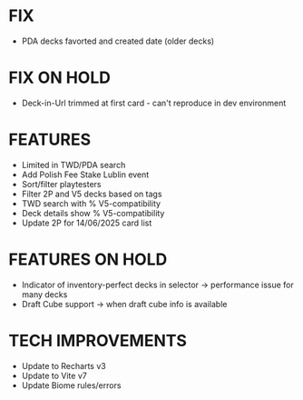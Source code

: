 # FIX
- PDA decks favorted and created date (older decks)

# FIX ON HOLD
- Deck-in-Url trimmed at first card - can't reproduce in dev environment

# FEATURES
- Limited in TWD/PDA search
- Add Polish Fee Stake Lublin event
- Sort/filter playtesters
- Filter 2P and V5 decks based on tags
- TWD search with % V5-compatibility
- Deck details show % V5-compatibility
- Update 2P for 14/06/2025 card list

# FEATURES ON HOLD
- Indicator of inventory-perfect decks in selector -> performance issue for many decks
- Draft Cube support -> when draft cube info is available

# TECH IMPROVEMENTS
- Update to Recharts v3
- Update to Vite v7
- Update Biome rules/errors
